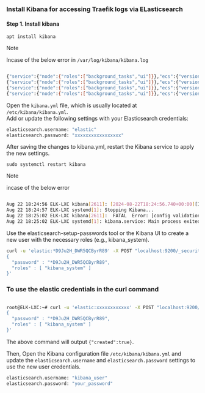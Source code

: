 ### Install Kibana for accessing Traefik logs via ELasticsearch

#### Step 1. Install kibana

`apt install kibana`


> [!NOTE]
> 
> Incase of the below error in `/var/log/kibana/kibana.log`


```bash

{"service":{"node":{"roles":["background_tasks","ui"]}},"ecs":{"version":"8.11.0"},"@timestamp":"2024-08-22T18:04:53.124+00:00","message":"Registering endpoint:user-artifact-packager task with timeout of [20m], interval of [60s] and policy update batch size of [25]","log":{"level":"INFO","logger":"plugins.securitySolution.endpoint:user-artifact-packager:1.0.0"},"process":{"pid":2271,"uptime":14.678670054},"trace":{"id":"408b729964903a9ccec452c8e52bb9f4"},"transaction":{"id":"0461c5647e25bb6b"}}
{"service":{"node":{"roles":["background_tasks","ui"]}},"ecs":{"version":"8.11.0"},"@timestamp":"2024-08-22T18:04:53.124+00:00","message":"Registering task [endpoint:complete-external-response-actions] with timeout of [5m] and run interval of [60s]","log":{"level":"INFO","logger":"plugins.securitySolution.endpoint:complete-external-response-actions"},"process":{"pid":2271,"uptime":14.679037549},"trace":{"id":"408b729964903a9ccec452c8e52bb9f4"},"transaction":{"id":"0461c5647e25bb6b"}}
{"service":{"node":{"roles":["background_tasks","ui"]}},"ecs":{"version":"8.11.0"},"@timestamp":"2024-08-22T18:04:54.505+00:00","message":"Unable to retrieve version information from Elasticsearch nodes. security_exception\n\tRoot causes:\n\t\tsecurity_exception: missing authentication credentials for REST request [/_nodes?filter_path=nodes.*.version%2Cnodes.*.http.publish_address%2Cnodes.*.ip]","log":{"level":"ERROR","logger":"elasticsearch-service"},"process":{"pid":2271,"uptime":16.059943807},"trace":{"id":"408b729964903a9ccec452c8e52bb9f4"},"transaction":{"id":"0461c5647e25bb6b"}}
{"service":{"node":{"roles":["background_tasks","ui"]}},"ecs":{"version":"8.11.0"},"@timestamp":"2024-08-22T18:04:55.201+00:00","message":"Browser executable: /usr/share/kibana/node_modules/@kbn/screenshotting-plugin/chromium/headless_shell-linux_x64/headless_shell","log":{"level":"INFO","logger":"plugins.screenshotting.chromium"},"process":{"pid":2271,"uptime":16.755999172},"trace":{"id":"408b729964903a9ccec452c8e52bb9f4"},"transaction":{"id":"0461c5647e25bb6b"}}

```


Open the `kibana.yml` file, which is usually located at `/etc/kibana/kibana.yml`.  
Add or update the following settings with your Elasticsearch credentials:  

```bash
elasticsearch.username: "elastic"
elasticsearch.password: "xxxxxxxxxxxxxxxxx"
```


After saving the changes to kibana.yml, restart the Kibana service to apply the new settings.  
 
`sudo systemctl restart kibana`




> [!NOTE]
> 
> incase of the below error


```bash

Aug 22 18:24:56 ELK-LXC kibana[2611]: [2024-08-22T18:24:56.740+00:00][INFO ][node] Kibana process configured with roles: [background_tasks, ui]
Aug 22 18:24:57 ELK-LXC systemd[1]: Stopping Kibana...
Aug 22 18:25:02 ELK-LXC kibana[2611]:  FATAL  Error: [config validation of [elasticsearch].username]: value of "elastic" is forbidden. This is a superuser>
Aug 22 18:25:02 ELK-LXC systemd[1]: kibana.service: Main process exited, code=exited, status=78/CONFIG

```

Use the elasticsearch-setup-passwords tool or the Kibana UI to create a new user with the necessary roles (e.g., kibana_system).  

```bash
curl -u 'elastic:*D9Ju2H_DWR5QCByrR89' -X POST "localhost:9200/_security/user/kibana_user" -H "Content-Type: application/json" -d'
{
  "password" : "*D9Ju2H_DWR5QCByrR89",
  "roles" : [ "kibana_system" ]
}'

```

### To use the elastic credentials in the curl command

```bash

root@ELK-LXC:~# curl -u 'elastic:xxxxxxxxxxxx' -X POST "localhost:9200/_security/user/kibana_user" -H "Content-Type: application/json" -d'
{
  "password" : "*D9Ju2H_DWR5QCByrR89",
  "roles" : [ "kibana_system" ]
}'

```

The above command will output `{"created":true}`.   

Then, Open the Kibana configuration file `/etc/kibana/kibana.yml` and update the ``elasticsearch.username`` and ``elasticsearch.password`` settings to use the new user credentials.

```bash
elasticsearch.username: "kibana_user"
elasticsearch.password: "your_password"

```








